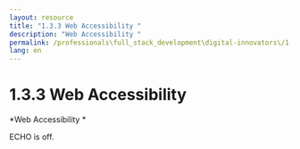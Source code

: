 ```yaml
---
layout: resource
title: "1.3.3 Web Accessibility "
description: "Web Accessibility "
permalink: /professionals\full_stack_development\digital-innovators\/1-3-3-web-accessibility-performance-frontend/
lang: en
---
```


# 1.3.3 Web Accessibility 

*Web Accessibility *

ECHO is off.
